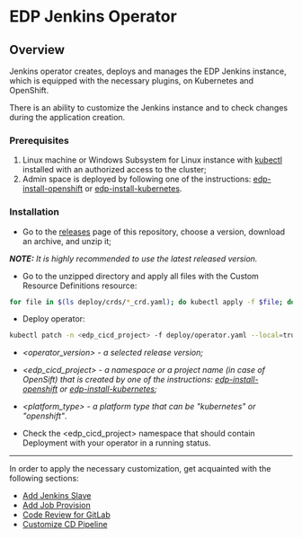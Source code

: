 # EDP Jenkins Operator

## Overview

Jenkins operator creates, deploys and manages the EDP Jenkins instance, which is equipped with the necessary plugins, on Kubernetes and OpenShift.  

There is an ability to customize the Jenkins instance and to check changes during the application creation.

### Prerequisites
1. Linux machine or Windows Subsystem for Linux instance with [kubectl](https://kubernetes.io/docs/tasks/tools/install-kubectl/) installed with an authorized access to the cluster;
2. Admin space is deployed by following one of the instructions: [edp-install-openshift](https://github.com/epmd-edp/edp-install/blob/master/documentation/openshift_install.md#admin-space) or [edp-install-kubernetes](https://github.com/epmd-edp/edp-install/blob/master/documentation/kubernetes_install.md#admin-space).

### Installation
* Go to the [releases](https://github.com/epmd-edp/jenkins-operator/releases) page of this repository, choose a version, download an archive, and unzip it;

_**NOTE:** It is highly recommended to use the latest released version._

* Go to the unzipped directory and apply all files with the Custom Resource Definitions resource:
```bash
for file in $(ls deploy/crds/*_crd.yaml); do kubectl apply -f $file; done
```

* Deploy operator:
```bash
kubectl patch -n <edp_cicd_project> -f deploy/operator.yaml --local=true --patch='{"spec":{"template":{"spec":{"containers":[{"image":"epamedp/jenkins-operator:<operator_version>", "name":"jenkins-operator-v2", "env": [{"name":"WATCH_NAMESPACE", "value":"<edp_cicd_project>"}, {"name":"PLATFORM_TYPE","value":"<platform>"}]}]}}}}' -o yaml | kubectl -n <edp_cicd_project> apply -f -
```

- _<operator_version> - a selected release version;_

- _<edp_cicd_project> - a namespace or a project name (in case of OpenSift) that is created by one of the instructions: [edp-install-openshift](https://github.com/epmd-edp/edp-install/blob/master/documentation/openshift_install.md#install-edp) or [edp-install-kubernetes](https://github.com/epmd-edp/edp-install/blob/master/documentation/kubernetes_install.md#install-edp);_

- _<platform_type> - a platform type that can be "kubernetes" or "openshift"_.

* Check the <edp_cicd_project> namespace that should contain Deployment with your operator in a running status.

---

In order to apply the necessary customization, get acquainted with the following sections:

* [Add Jenkins Slave](documentation/add-jenkins-slave.md) 
* [Add Job Provision](documentation/add-job-provision.md)
* [Code Review for GitLab](documentation/code-review-for-gitlab.md)
* [Customize CD Pipeline](documentation/customize-deploy-pipeline.md) 